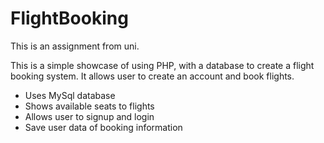 # FlightBooking

This is an assignment from uni.

This is a simple showcase of using PHP, with a database to create a flight booking system.
It allows user to create an account and book flights. 

- Uses MySql database
- Shows available seats to flights 
- Allows user to signup and login
- Save user data of booking information
